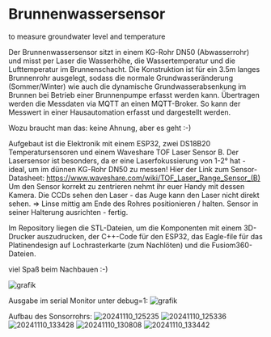 # Brunnenwassersensor
to measure groundwater level and temperature

Der Brunnenwassersensor sitzt in einem KG-Rohr DN50 (Abwasserrohr) und misst per Laser die Wasserhöhe, die Wassertemperatur und die Lufttemperatur im Brunnenschacht. Die Konstruktion ist für ein 3.5m langes Brunnenrohr ausgelegt, sodass die normale Grundwasseränderung (Sommer/Winter) wie auch die dynamische Grundwasserabsenkung im Brunnen bei Betrieb einer Brunnenpumpe erfasst werden kann. Übertragen werden die Messdaten via MQTT an einen MQTT-Broker. So kann der Messwert in einer Hausautomation erfasst und dargestellt werden.

Wozu braucht man das: keine Ahnung, aber es geht :-)

Aufgebaut ist die Elektronik mit einem ESP32, zwei DS18B20 Temperatursensoren und einem Waveshare TOF Laser Sensor B. Der Lasersensor ist besonders, da er eine Laserfokussierung von 1-2° hat - ideal, um im dünnen KG-Rohr DN50 zu messen!
Hier der Link zum Sensor-Datasheet: https://www.waveshare.com/wiki/TOF_Laser_Range_Sensor_(B)
Um den Sensor korrekt zu zentrieren nehmt ihr euer Handy mit dessen Kamera. Die CCDs sehen den Laser - das Auge kann den Laser nicht direkt sehen. => Linse mittig am Ende des Rohres positionieren / halten. Sensor in seiner Halterung ausrichten - fertig.

Im Repository liegen die STL-Dateien, um die Komponenten mit einem 3D-Drucker auszudrucken, der C++-Code für den ESP32, das Eagle-file für das Platinendesign auf Lochrasterkarte (zum Nachlöten) und die Fusiom360-Dateien.

viel Spaß beim Nachbauen :-)

![grafik](https://github.com/user-attachments/assets/f121caf4-d01a-4349-abe1-66f7afae5f39)

Ausgabe im serial Monitor unter debug=1:
![grafik](https://github.com/user-attachments/assets/d68d20de-d053-4121-8ac8-8014c8adbd25)

Aufbau des Sonsorrohrs:
![20241110_125235](https://github.com/user-attachments/assets/3688fb63-cdaa-4906-afc4-edb28c99e2fc)
![20241110_125336](https://github.com/user-attachments/assets/b8728986-d2a6-4608-98a4-d24b29194bf9)
![20241110_133428](https://github.com/user-attachments/assets/8a31be5b-f2f9-43b2-a917-cb40a6633b5d)
![20241110_130808](https://github.com/user-attachments/assets/ddf1ea04-8d0c-4330-ba61-a4a08efc7992)
![20241110_133442](https://github.com/user-attachments/assets/a945720c-713f-4ac1-8442-f2923508358f)
